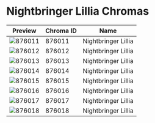 # Nightbringer Lillia Chromas

| Preview | Chroma ID | Name |
|---------|-----------|------|
| ![876011](https://raw.communitydragon.org/latest/plugins/rcp-be-lol-game-data/global/default/v1/champion-chroma-images/876/876011.png) | 876011 | Nightbringer Lillia |
| ![876012](https://raw.communitydragon.org/latest/plugins/rcp-be-lol-game-data/global/default/v1/champion-chroma-images/876/876012.png) | 876012 | Nightbringer Lillia |
| ![876013](https://raw.communitydragon.org/latest/plugins/rcp-be-lol-game-data/global/default/v1/champion-chroma-images/876/876013.png) | 876013 | Nightbringer Lillia |
| ![876014](https://raw.communitydragon.org/latest/plugins/rcp-be-lol-game-data/global/default/v1/champion-chroma-images/876/876014.png) | 876014 | Nightbringer Lillia |
| ![876015](https://raw.communitydragon.org/latest/plugins/rcp-be-lol-game-data/global/default/v1/champion-chroma-images/876/876015.png) | 876015 | Nightbringer Lillia |
| ![876016](https://raw.communitydragon.org/latest/plugins/rcp-be-lol-game-data/global/default/v1/champion-chroma-images/876/876016.png) | 876016 | Nightbringer Lillia |
| ![876017](https://raw.communitydragon.org/latest/plugins/rcp-be-lol-game-data/global/default/v1/champion-chroma-images/876/876017.png) | 876017 | Nightbringer Lillia |
| ![876018](https://raw.communitydragon.org/latest/plugins/rcp-be-lol-game-data/global/default/v1/champion-chroma-images/876/876018.png) | 876018 | Nightbringer Lillia |